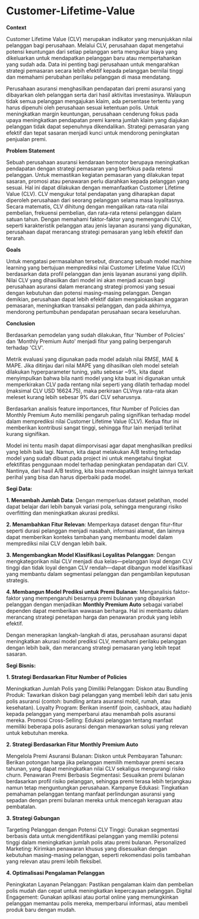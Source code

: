 # Customer-Lifetime-Value

**Context**

Customer Lifetime Value (CLV) merupakan indikator yang menunjukkan nilai pelanggan bagi perusahaan. Melalui CLV, perusahaan dapat mengetahui potensi keuntungan dari setiap pelanggan serta mengukur biaya yang dikeluarkan untuk mendapatkan pelanggan baru atau mempertahankan yang sudah ada. Data ini penting bagi perusahaan untuk mengarahkan strategi pemasaran secara lebih efektif kepada pelanggan bernilai tinggi dan memahami perubahan perilaku pelanggan di masa mendatang.

Perusahaan asuransi menghasilkan pendapatan dari premi asuransi yang dibayarkan oleh pelanggan serta dari hasil aktivitas investasinya. Walaupun tidak semua pelanggan mengajukan klaim, ada persentase tertentu yang harus dipenuhi oleh perusahaan sesuai ketentuan polis. Untuk meningkatkan margin keuntungan, perusahaan cenderung fokus pada upaya meningkatkan pendapatan premi karena jumlah klaim yang diajukan pelanggan tidak dapat sepenuhnya dikendalikan. Strategi pemasaran yang efektif dan tepat sasaran menjadi kunci untuk mendorong peningkatan penjualan premi.

**Problem Statement**

Sebuah perusahaan asuransi kendaraan bermotor berupaya meningkatkan pendapatan dengan strategi pemasaran yang berfokus pada retensi pelanggan. Untuk memastikan kegiatan pemasaran yang dilakukan tepat sasaran, promosi atau penawaran perlu diarahkan kepada pelanggan yang sesuai. Hal ini dapat dilakukan dengan memanfaatkan Customer Lifetime Value (CLV). CLV mengukur total pendapatan yang diharapkan dapat diperoleh perusahaan dari seorang pelanggan selama masa loyalitasnya. Secara matematis, CLV dihitung dengan mengalikan rata-rata nilai pembelian, frekuensi pembelian, dan rata-rata retensi pelanggan dalam satuan tahun. Dengan memahami faktor-faktor yang memengaruhi CLV, seperti karakteristik pelanggan atau jenis layanan asuransi yang digunakan, perusahaan dapat merancang strategi pemasaran yang lebih efektif dan terarah.

**Goals**

Untuk mengatasi permasalahan tersebut, dirancang sebuah model machine learning yang bertujuan memprediksi nilai Customer Lifetime Value (CLV) berdasarkan data profil pelanggan dan jenis layanan asuransi yang dipilih. Nilai CLV yang dihasilkan dari model ini akan menjadi acuan bagi perusahaan asuransi dalam merancang strategi promosi yang sesuai dengan kebutuhan dan potensi masing-masing pelanggan. Dengan demikian, perusahaan dapat lebih efektif dalam mengalokasikan anggaran pemasaran, meningkatkan transaksi pelanggan, dan pada akhirnya, mendorong pertumbuhan pendapatan perusahaan secara keseluruhan.

**Conclusion**

Berdasarkan pemodelan yang sudah dilakukan, fitur 'Number of Policies' dan 'Monthly Premium Auto' menjadi fitur yang paling berpengaruh terhadap 'CLV'.

 Metrik evaluasi yang digunakan pada model adalah nilai RMSE, MAE & MAPE. Jika ditinjau dari nilai MAPE yang dihasilkan oleh model setelah dilakukan hyperparameter tuning, yaitu sebesar ~9%, kita dapat menyimpulkan bahwa bila nanti model yang kita buat ini digunakan untuk memperkirakan CLV pada rentang nilai seperti yang dilatih terhadap model (maksimal CLV USD 16624.75), maka perkiraan CLVnya rata-rata akan meleset kurang lebih sebesar 9% dari CLV seharusnya. 
 
 Berdasarkan analisis feature importances, fitur Number of Policies dan Monthly Premium Auto memiliki pengaruh paling signifikan terhadap model dalam memprediksi nilai Customer Lifetime Value (CLV). Kedua fitur ini memberikan kontribusi sangat tinggi, sehingga fitur lain menjadi terlihat kurang signifikan.

 Model ini tentu masih dapat diimporvisasi agar dapat menghasilkan prediksi yang lebih baik lagi. Namun, kita dapat melakukan A/B testing terhadap model yang sudah dibuat pada project ini untuk mengetahui tingkat efektifitas penggunaan model terhadap peningkatan pendapatan dari CLV. Nantinya, dari hasil A/B testing, kita bisa mendapatkan insight lainnya terkait perihal yang bisa dan harus diperbaiki pada model.

 **Segi Data:**

**1. Menambah Jumlah Data**: Dengan memperluas dataset pelatihan, model dapat belajar dari lebih banyak variasi pola, sehingga mengurangi risiko overfitting dan meningkatkan akurasi prediksi. 

**2. Menambahkan Fitur Relevan**: Memperkaya dataset dengan fitur-fitur seperti durasi pelanggan menjadi nasabah, informasi alamat, dan lainnya dapat memberikan konteks tambahan yang membantu model dalam memprediksi nilai CLV dengan lebih baik. 

**3. Mengembangkan Model Klasifikasi Loyalitas Pelanggan**: Dengan mengkategorikan nilai CLV menjadi dua kelas—pelanggan loyal dengan CLV tinggi dan tidak loyal dengan CLV rendah—dapat dibangun model klasifikasi yang membantu dalam segmentasi pelanggan dan pengambilan keputusan strategis. 

**4. Membangun Model Prediksi untuk Premi Bulanan**: Menganalisis faktor-faktor yang mempengaruhi besarnya premi bulanan yang dibayarkan pelanggan dengan menjadikan **Monthly Premium Auto** sebagai variabel dependen dapat memberikan wawasan berharga. Hal ini membantu dalam merancang strategi penetapan harga dan penawaran produk yang lebih efektif.

Dengan menerapkan langkah-langkah di atas, perusahaan asuransi dapat meningkatkan akurasi model prediksi CLV, memahami perilaku pelanggan dengan lebih baik, dan merancang strategi pemasaran yang lebih tepat sasaran. 

**Segi Bisnis:**

**1. Strategi Berdasarkan Fitur Number of Policies**

Meningkatkan Jumlah Polis yang Dimiliki Pelanggan:
Diskon atau Bundling Produk:
Tawarkan diskon bagi pelanggan yang membeli lebih dari satu jenis polis asuransi (contoh: bundling antara asuransi mobil, rumah, atau kesehatan).
Loyalty Program:
Berikan insentif (poin, cashback, atau hadiah) kepada pelanggan yang memperbarui atau menambah polis asuransi mereka.
Promosi Cross-Selling:
Edukasi pelanggan tentang manfaat memiliki beberapa polis asuransi dengan menawarkan solusi yang relevan untuk kebutuhan mereka.

**2. Strategi Berdasarkan Fitur Monthly Premium Auto**

Mengelola Premi Asuransi Bulanan:
Diskon untuk Pembayaran Tahunan:
Berikan potongan harga jika pelanggan memilih membayar premi secara tahunan, yang dapat meningkatkan nilai CLV sekaligus mengurangi risiko churn.
Penawaran Premi Berbasis Segmentasi:
Sesuaikan premi bulanan berdasarkan profil risiko pelanggan, sehingga premi terasa lebih terjangkau namun tetap menguntungkan perusahaan.
Kampanye Edukasi:
Tingkatkan pemahaman pelanggan tentang manfaat perlindungan asuransi yang sepadan dengan premi bulanan mereka untuk mencegah keraguan atau pembatalan.

**3. Strategi Gabungan**

Targeting Pelanggan dengan Potensi CLV Tinggi:
Gunakan segmentasi berbasis data untuk mengidentifikasi pelanggan yang memiliki potensi tinggi dalam meningkatkan jumlah polis atau premi bulanan.
Personalized Marketing:
Kirimkan penawaran khusus yang disesuaikan dengan kebutuhan masing-masing pelanggan, seperti rekomendasi polis tambahan yang relevan atau premi lebih fleksibel.

**4. Optimalisasi Pengalaman Pelanggan**

Peningkatan Layanan Pelanggan:
Pastikan pengalaman klaim dan pembelian polis mudah dan cepat untuk meningkatkan kepercayaan pelanggan.
Digital Engagement:
Gunakan aplikasi atau portal online yang memungkinkan pelanggan memantau polis mereka, memperbarui informasi, atau membeli produk baru dengan mudah.
